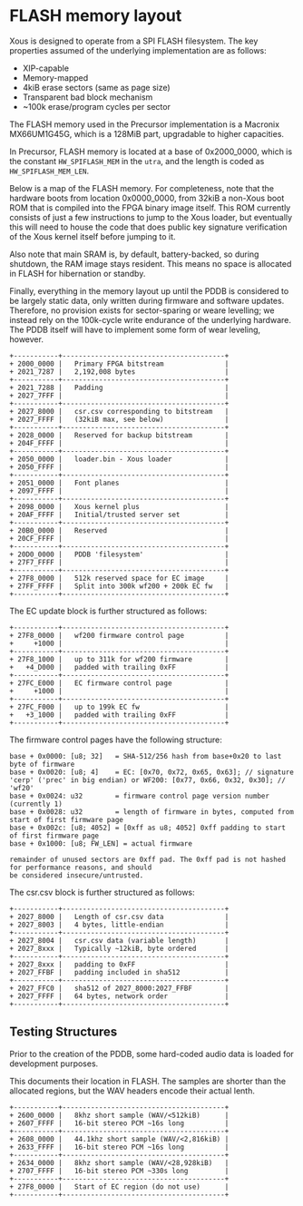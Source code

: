# FLASH memory layout

Xous is designed to operate from a SPI FLASH filesystem. The key properties assumed of the
underlying implementation are as follows:

- XIP-capable
- Memory-mapped
- 4kiB erase sectors (same as page size)
- Transparent bad block mechanism
- ~100k erase/program cycles per sector

The FLASH memory used in the Precursor implementation is a Macronix MX66UM1G45G, which
is a 128MiB part, upgradable to higher capacities.

In Precursor, FLASH memory is located at a base of 0x2000_0000, which is the constant
`HW_SPIFLASH_MEM` in the `utra`, and the length is coded as `HW_SPIFLASH_MEM_LEN`.

Below is a map of the FLASH memory. For completeness, note that the hardware
boots from location 0x0000_0000, from 32kiB a non-Xous boot ROM that is compiled into
the FPGA binary image itself. This ROM currently consists of just a few instructions
to jump to the Xous loader, but eventually this will need to house the code that does
public key signature verification of the Xous kernel itself before jumping to it.

Also note that main SRAM is, by default, battery-backed, so during shutdown, the RAM
image stays resident. This means no space is allocated in FLASH for hibernation or standby.

Finally, everything in the memory layout up until the PDDB is considered to be largely
static data, only written during firmware and software updates. Therefore, no provision
exists for sector-sparing or weare levelling; we instead rely on the 100k-cycle write
endurance of the underlying hardware. The PDDB itself will have to implement some form
of wear leveling, however.

```
+-----------+----------------------------------------+
+ 2000_0000 |   Primary FPGA bitstream               |
+ 2021_7287 |   2,192,008 bytes                      |
+-----------+----------------------------------------+
+ 2021_7288 |   Padding                              |
+ 2027_7FFF |                                        |
+-----------+----------------------------------------+
+ 2027_8000 |   csr.csv corresponding to bitstream   |
+ 2027_FFFF |   (32kiB max, see below)               |
+-----------+----------------------------------------+
+ 2028_0000 |   Reserved for backup bitstream        |
+ 204F_FFFF |                                        |
+-----------+----------------------------------------+
+ 2050_0000 |   loader.bin - Xous loader             |
+ 2050_FFFF |                                        |
+-----------+----------------------------------------+
+ 2051_0000 |   Font planes                          |
+ 2097_FFFF |                                        |
+-----------+----------------------------------------+
+ 2098_0000 |   Xous kernel plus                     |
+ 20AF_FFFF |   Initial/trusted server set           |
+-----------+----------------------------------------+
+ 20B0_0000 |   Reserved                             |
+ 20CF_FFFF |                                        |
+-----------+----------------------------------------+
+ 20D0_0000 |   PDDB 'filesystem'                    |
+ 27F7_FFFF |                                        |
+-----------+----------------------------------------+
+ 27F8_0000 |   512k reserved space for EC image     |
+ 27FF_FFFF |   Split into 300k wf200 + 200k EC fw   |
+-----------+----------------------------------------+

```
The EC update block is further structured as follows:
```
+-----------+----------------------------------------+
+ 27F8_0000 |   wf200 firmware control page          |
+     +1000 |                                        |
+-----------+----------------------------------------+
+ 27F8_1000 |   up to 311k for wf200 firmware        |
+   +4_D000 |   padded with trailing 0xFF            |
+-----------+----------------------------------------+
+ 27FC_E000 |   EC firmware control page             |
+     +1000 |                                        |
+-----------+----------------------------------------+
+ 27FC_F000 |   up to 199k EC fw                     |
+   +3_1000 |   padded with trailing 0xFF            |
+-----------+----------------------------------------+

```

The firmware control pages have the following structure:
```
base + 0x0000: [u8; 32]   = SHA-512/256 hash from base+0x20 to last byte of firmware
base + 0x0020: [u8; 4]    = EC: [0x70, 0x72, 0x65, 0x63]; // signature 'cerp' ('prec' in big endian) or WF200: [0x77, 0x66, 0x32, 0x30]; // 'wf20'
base + 0x0024: u32        = firmware control page version number (currently 1)
base + 0x0028: u32        = length of firmware in bytes, computed from start of first firmware page
base + 0x002c: [u8; 4052] = [0xff as u8; 4052] 0xff padding to start of first firmware page
base + 0x1000: [u8; FW_LEN] = actual firmware

remainder of unused sectors are 0xff pad. The 0xff pad is not hashed for performance reasons, and should
be considered insecure/untrusted.
```


The csr.csv block is further structured as follows:

```
+-----------+----------------------------------------+
+ 2027_8000 |   Length of csr.csv data               |
+ 2027_8003 |   4 bytes, little-endian               |
+-----------+----------------------------------------+
+ 2027_8004 |   csr.csv data (variable length)       |
+ 2027_8xxx |   Typically ~12kiB, byte ordered       |
+-----------+----------------------------------------+
+ 2027_8xxx |   padding to 0xFF                      |
+ 2027_FFBF |   padding included in sha512           |
+-----------+----------------------------------------+
+ 2027_FFC0 |   sha512 of 2027_8000:2027_FFBF        |
+ 2027_FFFF |   64 bytes, network order              |
+-----------+----------------------------------------+
```

## Testing Structures

Prior to the creation of the PDDB, some hard-coded audio data is loaded for development purposes.

This documents their location in FLASH. The samples are shorter than the allocated regions, but the WAV headers encode their actual lenth.

```
+-----------+----------------------------------------+
+ 2600_0000 |   8khz short sample (WAV/<512kiB)      |
+ 2607_FFFF |   16-bit stereo PCM ~16s long          |
+-----------+----------------------------------------+
+ 2608_0000 |   44.1khz short sample (WAV/<2,816kiB) |
+ 2633_FFFF |   16-bit stereo PCM ~16s long          |
+-----------+----------------------------------------+
+ 2634_0000 |   8khz short sample (WAV/<28,928kiB)   |
+ 2707_FFFF |   16-bit stereo PCM ~330s long         |
+-----------+----------------------------------------+
+ 27F8_0000 |   Start of EC region (do not use)      |
+-----------+----------------------------------------+
```
